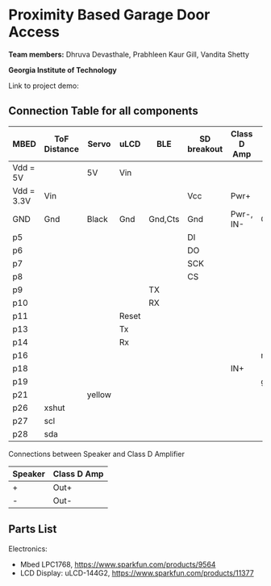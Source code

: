# Proximity Based Garage Door Access
**Team members:** Dhruva Devasthale, Prabhleen Kaur Gill, Vandita Shetty

**Georgia Institute of Technology**

Link to project demo: 

## Connection Table for all components

| MBED | ToF Distance | Servo | uLCD | BLE | SD breakout | Class D Amp | RGB LED |
| ---- | ------------ | ---- | --- | ----------- | ----- | ----------- | ------- |
| Vdd = 5V | | 5V | Vin | | |
| Vdd = 3.3V | Vin | | | | Vcc | Pwr+ | 
| GND | Gnd | Black | Gnd | Gnd,Cts | Gnd | Pwr-, IN- | Gnd |
| p5 | | | | | DI |
| p6 | | | | | DO |
| p7 | | | | | SCK |
| p8 | | | | | CS |
| p9 | | | | TX | |
| p10 | | | | RX | |
| p11 | | | Reset | | |
| p13 | | | Tx | | |
| p14 | | | Rx | | |
| p16 | | | | | | | red | 
| p18 | | | | | | IN+ |
| p19 | | | | | | | green |
| p21 | | yellow |
| p26 | xshut | 
| p27 | scl |
| p28 | sda |

Connections between Speaker and Class D Amplifier

| Speaker | Class D Amp |
| ------- | ----------- |
| + | Out+ |
| - | Out- |






















## Parts List

Electronics:

* Mbed LPC1768, https://www.sparkfun.com/products/9564
* LCD Display: uLCD-144G2, https://www.sparkfun.com/products/11377


